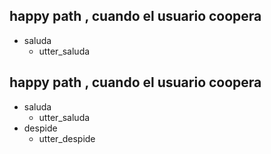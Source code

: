 ## happy path , cuando el usuario coopera

* saluda
  - utter_saluda

## happy path , cuando el usuario coopera

* saluda
  - utter_saluda
* despide
  - utter_despide
